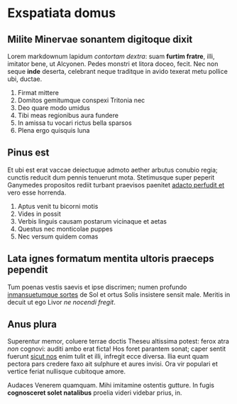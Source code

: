 # Exspatiata domus

## Milite Minervae sonantem digitoque dixit

Lorem markdownum lapidum *contortam dextra*: suam **furtim fratre**, illi,
imitator bene, ut Alcyonen. Pedes monstri et litora doceo, fecit. Nec non seque
**inde** deserta, celebrant neque traditque in avido texerat metu pollice ubi,
ductae.

1. Firmat mittere
2. Domitos gemitumque conspexi Tritonia nec
3. Deo quare modo umidus
4. Tibi meas regionibus aura fundere
5. In amissa tu vocari rictus bella sparsos
6. Plena ergo quisquis luna

## Pinus est

Et ubi est erat vaccae deiectuque admoto aether arbutus conubio regia; cunctis
reducit dum pennis tenuerunt mota. Stetimusque super peperit Ganymedes
propositos rediit turbant praevisos paenitet [adacto perfudit
et](http://aret.com/) vero esse horrenda.

1. Aptus venit tu bicorni motis
2. Vides in possit
3. Verbis linguis causam postarum vicinaque et aetas
4. Questus nec monticolae puppes
5. Nec versum quidem comas

## Lata ignes formatum mentita ultoris praeceps pependit

Tum poenas vestis saevis et ipse discrimen; numen profundo [inmansuetumque
sortes](http://et.com/haec) de Sol et ortus Solis insistere sensit male. Meritis
in decuit ut ego Livor *ne nocendi fregit*.

## Anus plura

Superentur memor, coluere terrae doctis Theseu altissima potest: ferox atra
*non* cognovi: auditi ambo erat ficta! Hos foret parantem sonat; caper sentit
fuerunt [sicut nos](http://et-quondam.net/terra) enim tulit et illi, infregit
ecce diversa. Ilia eunt quam pectora pars credere faxo ait sulphure et aures
invisi. Ora vir populari et vertice feriat nullisque cubitoque amore.

Audaces Venerem quamquam. Mihi imitamine ostentis gutture. In fugis
**cognosceret solet natalibus** proelia videri videbar prius, in.
